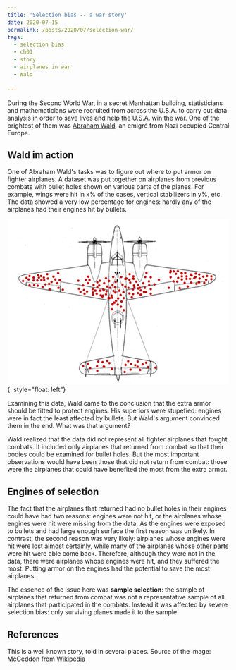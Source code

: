```yaml
---
title: 'Selection bias -- a war story'
date: 2020-07-15
permalink: /posts/2020/07/selection-war/
tags:
  - selection bias
  - ch01
  - story
  - airplanes in war
  - Wald

---
```



During the Second World War, in a secret Manhattan building, statisticians and mathematicians were recruited from across the U.S.A. to carry out data analysis in order to save lives and help the U.S.A. win the war. One of the brightest of them was [Abraham Wald](https://en.wikipedia.org/wiki/Abraham_Wald), an emigré from Nazi occupied Central Europe.

## Wald im action

One of Abraham Wald's tasks was to figure out where to put armor on fighter airplanes. A dataset was put together on airplanes from previous combats with bullet holes shown on various parts of the planes. For example, wings were hit in x\% of the cases, vertical stabilizers in y\%, etc. The data showed a very low percentage for engines: hardly any of the airplanes had their engines hit by bullets. 

![image](/images/survivorship-bias.png){: style="float: left"}


Examining this data, Wald came to the conclusion that the extra armor should be fitted to protect engines. His superiors were stupefied: engines were in fact the least affected by bullets. But Wald's argument convinced them in the end. What was that argument?

Wald realized that the data did not represent all fighter airplanes that fought combats. It included only airplanes that returned from combat so that their bodies could be examined for bullet holes. But the most important observations would have been those that did not return from combat: those were the airplanes that could have benefited the most from the extra armor.

## Engines of selection
The fact that the airplanes that returned had no bullet holes in their engines could have had two reasons: engines were not hit, or the airplanes whose engines were hit were missing from the data. As the engines were exposed to bullets and had large enough surface the first reason was unlikely. In contrast, the second reason was very likely: airplanes whose engines were hit were lost almost certainly, while many of the airplanes whose other parts were hit were able come back. Therefore, although they were not in the data, there were airplanes whose engines were hit, and they suffered the most. Putting armor on the engines had the potential to save the most airplanes.

The essence of the issue here was **sample selection**: the sample of airplanes that returned from combat was not a representative sample of all airplanes that participated in the combats. Instead it was affected by severe selection bias: only surviving planes made it to the sample.


## References
This is a well known story, told in several places. Source of the image: McGeddon from [Wikipedia
](https://en.wikipedia.org/wiki/Survivorship_bias)
    
